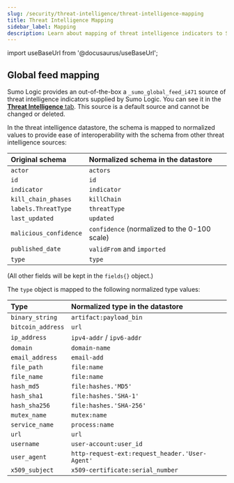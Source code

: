 ```yaml
---
slug: /security/threat-intelligence/threat-intelligence-mapping
title: Threat Intelligence Mapping
sidebar_label: Mapping 
description: Learn about mapping of threat intelligence indicators to Sumo Logic.
---
```


import useBaseUrl from '@docusaurus/useBaseUrl';

## Global feed mapping

Sumo Logic provides an out-of-the-box a `_sumo_global_feed_i471` source of threat intelligence indicators supplied by Sumo Logic. You can see it in the [**Threat Intelligence** tab](/docs/security/threat-intelligence/threat-intelligence-indicators/#threat-intelligence-tab). This source is a default source and cannot be changed or deleted. 

In the threat intelligence datastore, the schema is mapped to normalized values to provide ease of interoperability with the schema from other threat intelligence sources:

| Original schema | Normalized schema in the datastore |
|:--|:--|
| `actor` | `actors` |
| `id` | `id` |
| `indicator` | `indicator` |
| `kill_chain_phases` | `killChain` |
| `labels.ThreatType` | `threatType` |
| `last_updated` | `updated` |
| `malicious_confidence` | `confidence` (normalized to the 0-100 scale) |
| `published_date` | `validFrom` and `imported` |
| `type` | `type` |

(All other fields will be kept in the `fields{}` object.)

The `type` object is mapped to the following normalized type values:

| Type | Normalized type in the datastore |
|:--|:--|
| `binary_string` | `artifact:payload_bin` | 
| `bitcoin_address` | `url` | 
| `ip_address` | `ipv4-addr` / `ipv6-addr` |
| `domain` |  `domain-name` | 
| `email_address` | `email-add` | 
| `file_path` | `file:name` | 
| `file_name` | `file:name` | 
| `hash_md5` | `file:hashes.'MD5'` | 
| `hash_sha1` | `file:hashes.'SHA-1'` | 
| `hash_sha256` | `file:hashes.'SHA-256'` | 
| `mutex_name` | `mutex:name` | 
| `service_name` | `process:name` | 
| `url` | `url` | 
| `username` | `user-account:user_id` | 
| `user_agent` | `http-request-ext:request_header.'User-Agent'` | 
| `x509_subject` | `x509-certificate:serial_number` | 

<!-- 

### CrowdStrike mapping

You can ingest threat indicators from CrowdStrike using the [CrowdStrike Threat Intel Source](/docs/send-data/hosted-collectors/cloud-to-cloud-integration-framework/crowdstrike-threat-intel-source.md)

In the threat intelligence datastore, the CrowdStrike schema is mapped to normalized values to provide ease of interoperability with the schema from other threat intelligence sources:

| CrowdStrike schema | Normalized schema in the datastore |
|:--|:--|
| `actor` | `actors` |
| `id` | `id` |
| `indicator` | `indicator` |
| `kill_chain_phases` | `killChain` |
| `labels.ThreatType` | `threatType` |
| `last_updated` | `updated` |
| `malicious_confidence` | `confidence` (normalized to the 0-100 scale) |
| `published_date` | `validFrom` and `imported` |
| `type` | `type` |

(All other fields will be kept in the `fields{}` object.)

The CrowdStrike `type` object is mapped to the following normalized type values:

| CrowdStrike type | Normalized type in the datastore |
|:--|:--|
| `binary_string` | `artifact:payload_bin` | 
| `bitcoin_address` | `url` | 
| `ip_address` | `ipv4-addr` / `ipv6-addr` |
| `domain` |  `domain-name` | 
| `email_address` | `email-add` | 
| `file_path` | `file:name` | 
| `file_name` | `file:name` | 
| `hash_md5` | `file:hashes.'MD5'` | 
| `hash_sha1` | `file:hashes.'SHA-1'` | 
| `hash_sha256` | `file:hashes.'SHA-256'` | 
| `mutex_name` | `mutex:name` | 
| `service_name` | `process:name` | 
| `url` | `url` | 
| `username` | `user-account:user_id` | 
| `user_agent` | `http-request-ext:request_header.'User-Agent'` | 
| `x509_subject` | `x509-certificate:serial_number` | 
-->


